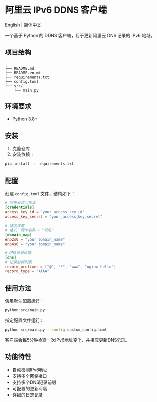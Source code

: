 # 阿里云 IPv6 DDNS 客户端

[English](README.en.md) | 简体中文

一个基于 Python 的 DDNS 客户端，用于更新阿里云 DNS 记录的 IPv6 地址。

## 项目结构

```
.
├── README.md
├── README.en.md
├── requirements.txt
├── config.toml
└── src/
    └── main.py
```

## 环境要求

- Python 3.8+

## 安装

1. 克隆仓库
2. 安装依赖：
```bash
pip install -r requirements.txt
```

## 配置

创建 `config.toml` 文件，结构如下：

```toml
# 阿里云访问凭证
[credentials]
access_key_id = "your_access_key_id"
access_key_secret = "your_access_key_secret"

# 域名设置
# 格式：网卡名称 = "域名"
[domain_map]
enp2s0 = "your domain_name"
enp4s0 = "your domain_name"

# DNS记录设置
[dns]
# 记录前缀列表
record_prefixes = ["@", "*", "www", "nginx-hello"]
record_type = "AAAA"
```

## 使用方法

使用默认配置运行：
```bash
python src/main.py
```

指定配置文件运行：
```bash
python src/main.py --config custom_config.toml
```

客户端会每5分钟检查一次IPv6地址变化，并相应更新DNS记录。

## 功能特性

- 自动检测IPv6地址
- 支持多个网络接口
- 支持多个DNS记录前缀
- 可配置的更新间隔
- 详细的日志记录
